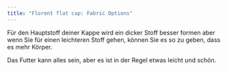 ```yaml
---
title: "Florent flat cap: Fabric Options"
---
```


Für den Hauptstoff deiner Kappe wird ein dicker Stoff besser formen aber wenn Sie für einen leichteren Stoff gehen, können Sie es so zu geben, dass es mehr Körper.

Das Futter kann alles sein, aber es ist in der Regel etwas leicht und schön.
